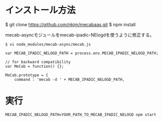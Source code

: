 # インストール方法

$ git clone https://github.com/nkjm/mecabaas.git
$ npm install

mecab-asyncモジュールをmecab-ipadic-NElogdを使うように修正する。

```
$ vi node_modules/mecab-async/mecab.js
```

```
var MECAB_IPADIC_NELOGD_PATH = process.env.MECAB_IPADIC_NELOGD_PATH;

// for backward compatibility
var MeCab = function() {};

MeCab.prototype = {
    command : 'mecab -d ' + MECAB_IPADIC_NELOGD_PATH,
```

# 実行

```
MECAB_IPADIC_NELOGD_PATH=YOUR_PATH_TO_MECAB_IPADIC_NELOGD npm start
```
